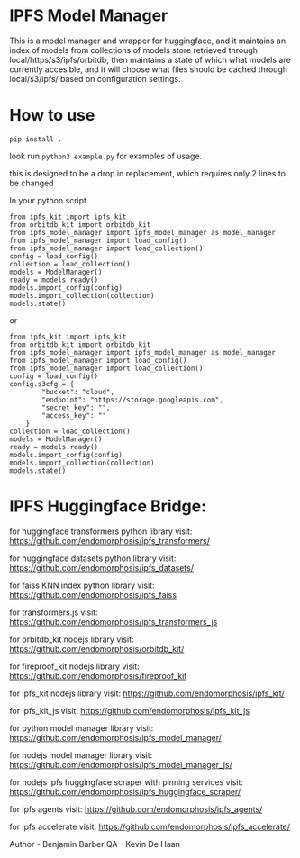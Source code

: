 
# IPFS Model Manager

This is a model manager and wrapper for huggingface, and it maintains an index of models from collections of models store retrieved through local/https/s3/ipfs/orbitdb, then maintains a state of which what models are currently accesible, and it will choose what files should be cached through local/s3/ipfs/ based on configuration settings. 

# How to use
~~~shell
pip install .
~~~

look run ``python3 example.py`` for examples of usage.

this is designed to be a drop in replacement, which requires only 2 lines to be changed

In your python script
~~~shell
from ipfs_kit import ipfs_kit
from orbitdb_kit import orbitdb_kit 
from ipfs_model_manager import ipfs_model_manager as model_manager
from ipfs_model_manager import load_config()
from ipfs_model_manager import load_collection()
config = load_config()
collection = load_collection()
models = ModelManager()
ready = models.ready()
models.import_config(config)
models.import_collection(collection)
models.state()
~~~

or 

~~~shell
from ipfs_kit import ipfs_kit
from orbitdb_kit import orbitdb_kit 
from ipfs_model_manager import ipfs_model_manager as model_manager
from ipfs_model_manager import load_config()
from ipfs_model_manager import load_collection()
config = load_config()
config.s3cfg = {
        "bucket": "cloud",
        "endpoint": "https://storage.googleapis.com",
        "secret_key": "",
        "access_key": ""
    }
collection = load_collection()
models = ModelManager()
ready = models.ready()
models.import_config(config)
models.import_collection(collection)
models.state()
~~~

# IPFS Huggingface Bridge:

for huggingface transformers python library visit:
https://github.com/endomorphosis/ipfs_transformers/

for huggingface datasets python library visit:
https://github.com/endomorphosis/ipfs_datasets/

for faiss KNN index python library visit:
https://github.com/endomorphosis/ipfs_faiss

for transformers.js visit:                          
https://github.com/endomorphosis/ipfs_transformers_js

for orbitdb_kit nodejs library visit:
https://github.com/endomorphosis/orbitdb_kit/

for fireproof_kit nodejs library visit:
https://github.com/endomorphosis/fireproof_kit

for ipfs_kit nodejs library visit:
https://github.com/endomorphosis/ipfs_kit/

for ipfs_kit_js visit:
https://github.com/endomorphosis/ipfs_kit_js

for python model manager library visit: 
https://github.com/endomorphosis/ipfs_model_manager/

for nodejs model manager library visit: 
https://github.com/endomorphosis/ipfs_model_manager_js/

for nodejs ipfs huggingface scraper with pinning services visit:
https://github.com/endomorphosis/ipfs_huggingface_scraper/

for ipfs agents visit:
https://github.com/endomorphosis/ipfs_agents/

for ipfs accelerate visit:
https://github.com/endomorphosis/ipfs_accelerate/

Author - Benjamin Barber
QA - Kevin De Haan
